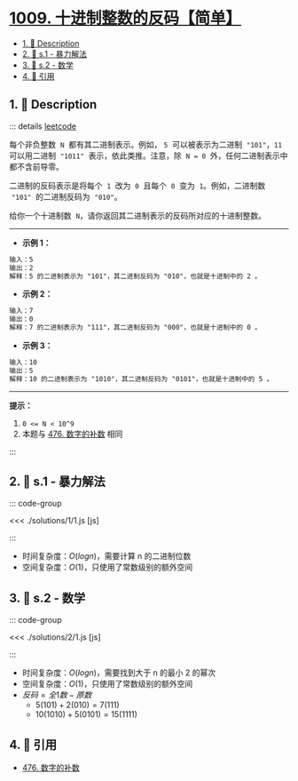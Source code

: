 # [1009. 十进制整数的反码【简单】](https://github.com/tnotesjs/TNotes.leetcode/tree/main/notes/1009.%20%E5%8D%81%E8%BF%9B%E5%88%B6%E6%95%B4%E6%95%B0%E7%9A%84%E5%8F%8D%E7%A0%81%E3%80%90%E7%AE%80%E5%8D%95%E3%80%91)

<!-- region:toc -->

- [1. 📝 Description](#1--description)
- [2. 🎯 s.1 - 暴力解法](#2--s1---暴力解法)
- [3. 🎯 s.2 - 数学](#3--s2---数学)
- [4. 🔗 引用](#4--引用)

<!-- endregion:toc -->

## 1. 📝 Description

::: details [leetcode](https://leetcode.cn/problems/complement-of-base-10-integer/)

每个非负整数  `N`  都有其二进制表示。例如， `5`  可以被表示为二进制  `"101"`，`11` 可以用二进制  `"1011"`  表示，依此类推。注意，除  `N = 0`  外，任何二进制表示中都不含前导零。

二进制的反码表示是将每个  `1`  改为  `0`  且每个  `0`  变为  `1`。例如，二进制数  `"101"`  的二进制反码为  `"010"`。

给你一个十进制数  `N`，请你返回其二进制表示的反码所对应的十进制整数。

---

- **示例 1：**

```txt
输入：5
输出：2
解释：5 的二进制表示为 "101"，其二进制反码为 "010"，也就是十进制中的 2 。
```

- **示例 2：**

```txt
输入：7
输出：0
解释：7 的二进制表示为 "111"，其二进制反码为 "000"，也就是十进制中的 0 。
```

- **示例 3：**

```txt
输入：10
输出：5
解释：10 的二进制表示为 "1010"，其二进制反码为 "0101"，也就是十进制中的 5 。
```

---

**提示：**

1. `0 <= N < 10^9`
2. 本题与 [476. 数字的补数][1] 相同

:::

## 2. 🎯 s.1 - 暴力解法

::: code-group

<<< ./solutions/1/1.js [js]

:::

- 时间复杂度：$O(log n)$，需要计算 n 的二进制位数
- 空间复杂度：$O(1)$，只使用了常数级别的额外空间

## 3. 🎯 s.2 - 数学

::: code-group

<<< ./solutions/2/1.js [js]

:::

- 时间复杂度：$O(log n)$，需要找到大于 n 的最小 2 的幂次
- 空间复杂度：$O(1)$，只使用了常数级别的额外空间
- $反码 = 全 1 数 - 原数$
  - $5 (101) + 2 (010) = 7 (111)$
  - $10 (1010) + 5 (0101) = 15 (1111)$

## 4. 🔗 引用

- [476. 数字的补数][1]

[1]: https://leetcode-cn.com/problems/number-complement/
